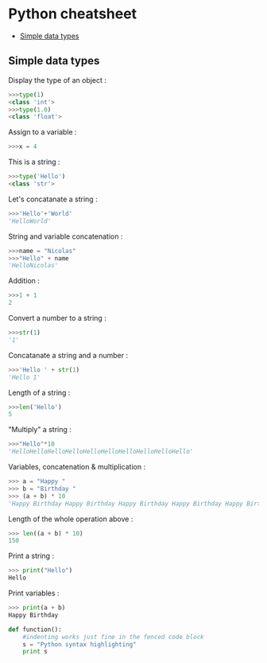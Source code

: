 # Python cheatsheet
* [Simple data types](#simple-data-types)

## Simple data types
Display the type of an object :
```python
>>>type(1)
<class 'int'>
>>>type(1.0)
<class 'float'>
```
Assign to a variable :
```python
>>>x = 4
```
This is a string :
```python
>>>type('Hello')
<class 'str'>
```
Let's concatanate a string :
```python
>>>'Hello'+'World'
'HelloWorld'
```
String and variable concatenation :
```python
>>>name = "Nicolas"
>>>"Hello" + name
'HelloNicolas'
```
Addition :
```python
>>>1 + 1
2
```
Convert a number to a string :
```python
>>>str(1)
'1'
```
Concatanate a string and a number :
```python
>>>'Hello ' + str(1)
'Hello 1'
```
Length of a string :
```python
>>>len('Hello')
5
```
"Multiply" a string :
```python
>>>"Hello"*10
'HelloHelloHelloHelloHelloHelloHelloHelloHelloHello'
```
Variables, concatenation & multiplication :
```python
>>> a = "Happy "
>>> b = "Birthday "
>>> (a + b) * 10
'Happy Birthday Happy Birthday Happy Birthday Happy Birthday Happy Birthday Happy Birthday Happy Birthday Happy Birthday Happy Birthday Happy Birthday '
```
Length of the whole operation above :
```python
>>> len((a + b) * 10)
150
```
Print a string :
```python
>>> print("Hello")
Hello
```
Print variables :
```python
>>> print(a + b)
Happy Birthday
```


```python
def function():
    #indenting works just fine in the fenced code block
    s = "Python syntax highlighting"
    print s
```